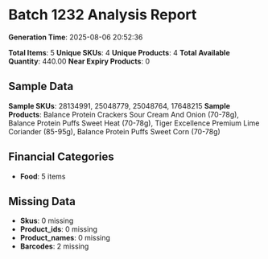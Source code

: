 # Batch 1232 Analysis Report

**Generation Time**: 2025-08-06 20:52:36

**Total Items**: 5
**Unique SKUs**: 4
**Unique Products**: 4
**Total Available Quantity**: 440.00
**Near Expiry Products**: 0

## Sample Data
**Sample SKUs**: 28134991, 25048779, 25048764, 17648215
**Sample Products**: Balance Protein Crackers Sour Cream And Onion (70-78g), Balance Protein Puffs Sweet Heat (70-78g), Tiger Excellence Premium Lime Coriander (85-95g), Balance Protein Puffs Sweet Corn (70-78g)

## Financial Categories
- **Food**: 5 items

## Missing Data
- **Skus**: 0 missing
- **Product_ids**: 0 missing
- **Product_names**: 0 missing
- **Barcodes**: 2 missing
